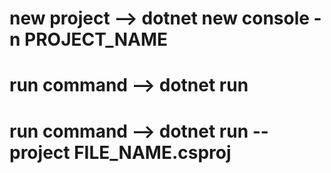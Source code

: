 # new project --> dotnet new console -n PROJECT_NAME

# run command --> dotnet run

# run command --> dotnet run --project FILE_NAME.csproj
